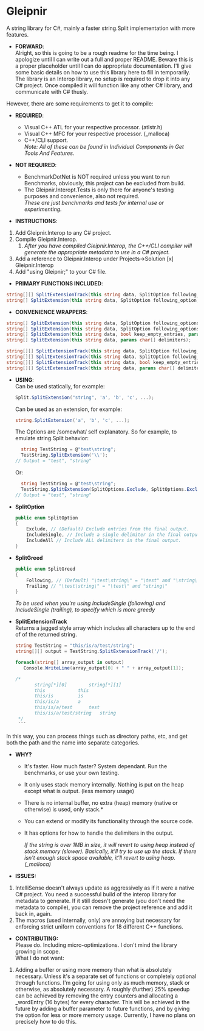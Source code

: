 # Gleipnir
A string library for C#, mainly a faster string.Split implementation with more features.

- **FORWARD**:  
Alright, so this is going to be a rough readme for the time being.  I apologize until I can write out a full and proper README. Beware this is a proper placeholder until I can do appropriate documentation. I'll give some basic details on how to use this library here to fill in temporarily. The library is an Interop library, no setup is required to drop it into any C# project.  Once compiled it will function like any other C# library, and communicate with C# thusly.

However, there are some requirements to get it to compile:

- **REQUIRED**:
    * Visual C++ ATL for your respective processor. (atlstr.h)
    * Visual C++ MFC for your respective processor. (_malloca)
    * C++/CLI support.  
      *Note: All of these can be found in Individual Components in Get Tools And Features.*

- **NOT REQUIRED**:
    * BenchmarkDotNet is NOT required unless you want to run Benchmarks, obviously, this project can be excluded from build.
    * The Gleipnir.Interopt.Tests is only there for anyone's testing purposes and convenience, also not required.  
      *These are just benchmarks and tests for internal use or experimenting.*


- **INSTRUCTIONS**:
1.  Add Gleipnir.Interop to any C# project.
1.  Compile Gleipnir.Interop.
    1.  *After you have compiled Gleipnir.Interop, the C++/CLI compiler will generate the appropriate metadata to use in a C# project.*
1.  Add a reference to Gleipnir.Interop under Projects->Solution [x] Gleipnir.Interop
1.  Add "using Gleipnir;" to your C# file.


- **PRIMARY FUNCTIONS INCLUDED**:
```C#
string[][] SplitExtensionTrack(this string data, SplitOption following_option, SplitOption trailing_option, bool keep_empty_entries, SplitGreed greed, params char[] delimiters);
string[] SplitExtension(this string data, SplitOption following_option, SplitOption trailing_option, bool keep_empty_entries, SplitGreed greed, params char[] delimiters);
```

- **CONVENIENCE WRAPPERS**:
```C#
string[] SplitExtension(this string data, SplitOption following_options, SplitOption trailing_options, bool keep_empty_entries, params char[] delimiters);
string[] SplitExtension(this string data, SplitOption following_options, SplitOption trailing_options, params char[] delimiters);
string[] SplitExtension(this string data, bool keep_empty_entries, params char[] delimiters);
string[] SplitExtension(this string data, params char[] delimiters);

string[][] SplitExtensionTrack(this string data, SplitOption following_option, SplitOption trailing_option, bool keep_empty_entries, params char[] delimiters);
string[][] SplitExtensionTrack(this string data, SplitOption following_option, SplitOption trailing_option, params char[] delimiters);
string[][] SplitExtensionTrack(this string data, bool keep_empty_entries, params char[] delimiters);
string[][] SplitExtensionTrack(this string data, params char[] delimiters);
```

- **USING**:  
    Can be used statically, for example:
    ```C#
    Split.SplitExtension("string", 'a', 'b', 'c', ...);
    ```
    
    Can be used as an extension, for example:
    ```C#
    string.SplitExtension('a', 'b', 'c', ...);
    ```
    
    The Options are /somewhat/ self explanatory.
    So for example, to emulate string.Split behavior:
    ```C#
      string TestString = @"test\string";
      TestString.SplitExtension('\\');
    // Output = "test", "string"
    ```
    Or:
    ```C#
      string TestString = @"test\string";
      TestString.SplitExtension(SplitOptions.Exclude, SplitOptions.Exclude, false, '\\');
    // Output = "test", "string"
    ```
- **SplitOption**
    ```C#
    public enum SplitOption
    {
        Exclude, // (Default) Exclude entries from the final output.
        IncludeSingle, // Include a single delimiter in the final output.
        IncludeAll // Include ALL delimiters in the final output.
    }  
    ```

- **SplitGreed**
    ```C#
    public enum SplitGreed
    {
        Following, // (Default) "\test\string\" = "\test" and "\string\"
        Trailing // "\test\string\" = "\test\" and "string\"
    }  
    ```
    *To be used when you're using IncludeSingle (following) and IncludeSingle (trailing), to specify which is more greedy*
    
- **SplitExtensionTrack**  
    Returns a jagged style array which includes all characters up to the end of of the returned string.
     
     ```C#
     string TestString = "this/is/a/test/string";
     string[][] output = TestString.SplitExtensionTrack('/');
     
     foreach(string[] array_output in output)
        Console.WriteLine(array_output[0] + " " + array_output[1]);
     
     /*
			string[*][0]		string[*][1]
			this			this
			this/is			is
			this/is/a		a
			this/is/a/test		test
			this/is/a/test/string	string
      */  
      ```    
In this way, you can process things such as directory paths, etc, and get both the path and the name into separate categories.
    
- **WHY?**
    *  It's faster.  How much faster?  System dependant.  Run the benchmarks, or use your own testing.
    *  It only uses stack memory internally.  Nothing is put on the heap except what is output. (less memory usage)
    *  There is no internal buffer, no extra (heap) memory (native or otherwise) is used, only stack.*
    *  You can extend or modify its functionality through the source code.
    *  It has options for how to handle the delimiters in the output.  
    
        *If the string is over 1MB in size, it will revert to using heap instead of stack memory (slower).  Basically, it'll try to use up the stack.  If there isn't enough stack space available, it'll revert to using heap. (_malloca)*

- **ISSUES:**
1.  IntelliSense doesn't always update as aggressively as if it were a native C# project.  You need a successful build of the interop library for metadata to generate.  If it still doesn't generate (you don't need the metadata to compile), you can remove the project reference and add it back in, again.
1.  The macros (used internally, only) are annoying but necessary for enforcing strict uniform conventions for 18 different C++ functions.

- **CONTRIBUTING:**  
Please do.  Including micro-optimizations. I don't mind the library growing in scope.  
What I do not want:
1. Adding a buffer or using more memory than what is absolutely necessary.  Unless it's a separate set of functions or completely optional through functions.  I'm going for using only as much memory, stack or otherwise, as absolutely necessary.  A roughly (further) 25% speedup can be achieved by removing the entry counters and allocating a _wordEntry (16 bytes) for every character.  This will be achieved in the future by adding a buffer parameter to future functions, and by giving the option for less or more memory usage.  Currently, I have no plans on precisely how to do this.